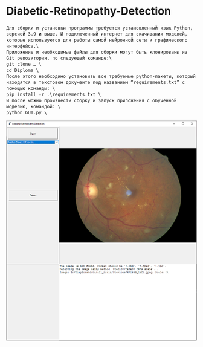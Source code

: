# Diabetic-Retinopathy-Detection

	Для сборки и установки программы требуется установленный язык Python, версией 3.9 и выше. И подключенный интернет для скачивания моделей, которые используются для работы самой нейронной сети и графического интерфейса.\
	Приложение и необходимые файлы для сборки могут быть клонированы из Git репозитория, по следующей команде:\
	git clone … \
	cd Diploma \
	После этого необходимо установить все требуемые python-пакеты, который находятся в текстовом документе под названием “requirements.txt” с помощью команды: \
	pip install -r .\requirements.txt \ 
	И после можно произвести сборку и запуск приложения с обученной моделью, командой: \ 
	python GUI.py \ 


![Alt text](https://github.com/TakahiroCh/Diabetic-Retinopathy-Detection/blob/main/image_work.png)
